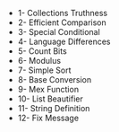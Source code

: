 * 1- Collections Truthness
* 2- Efficient Comparison
* 3- Special Conditional
* 4- Language Differences
* 5- Count Bits
* 6- Modulus
* 7- Simple Sort
* 8- Base Conversion 
* 9- Mex Function
* 10- List Beautifier
* 11- String Definition
* 12- Fix Message
